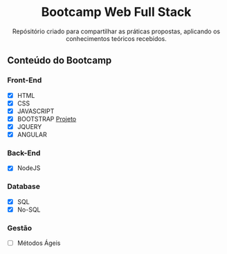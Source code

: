 <h1 align = "center"> Bootcamp Web Full Stack </h1>
<p align= "center">Repósitório criado para compartilhar as práticas propostas, aplicando os conhecimentos teóricos recebidos.</p>

## Conteúdo do Bootcamp
### Front-End
- [x] HTML
- [x] CSS 
- [x] JAVASCRIPT
- [x] BOOTSTRAP [Projeto](marianefreitas.github.io/projetoBootstrap/)
- [x] JQUERY
- [X] ANGULAR
### Back-End
- [x] NodeJS
### Database
- [x] SQL
- [x] No-SQL
### Gestão
- [ ] Métodos Ágeis

